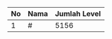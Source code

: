 | No | Nama            | Jumlah Level |
|----|-----------------|--------------|
| 1  | #    |    5156        |
